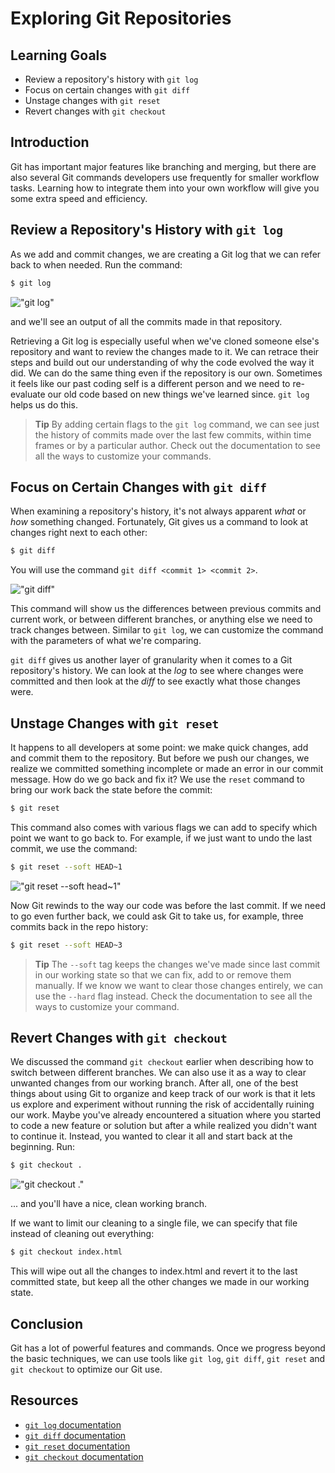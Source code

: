 # Exploring Git Repositories

## Learning Goals

- Review a repository's history with `git log`
- Focus on certain changes with `git diff`
- Unstage changes with `git reset`
- Revert changes with `git checkout`

## Introduction

Git has important major features like branching and merging, but there are also
several Git commands developers use frequently for smaller workflow tasks.
Learning how to integrate them into your own workflow will give you some extra
speed and efficiency.

## Review a Repository's History with `git log`

As we add and commit changes, we are creating a Git log that we can refer back
to when needed. Run the command:

```bash
$ git log
```

!["git log"](https://curriculum-content.s3.amazonaws.com/prework/git-workflow/git%20log.gif)

and we'll see an output of all the commits made in that repository.

Retrieving a Git log is especially useful when we've cloned someone else's
repository and want to review the changes made to it. We can retrace their steps
and build out our understanding of why the code evolved the way it did. We can
do the same thing even if the repository is our own. Sometimes it feels like our
past coding self is a different person and we need to re-evaluate our old code
based on new things we've learned since. `git log` helps us do this.

> **Tip** By adding certain flags to the `git log` command, we can see just the
> history of commits made over the last few commits, within time frames or by a
> particular author. Check out the documentation to see all the ways to customize
> your commands.

## Focus on Certain Changes with `git diff`

When examining a repository's history, it's not always apparent _what_ or _how_
something changed. Fortunately, Git gives us a command to look at changes right
next to each other:

```bash
$ git diff
```

You will use the command `git diff <commit 1> <commit 2>`.

!["git diff"](https://curriculum-content.s3.amazonaws.com/prework/git-workflow/git%20diff.gif)

This command will show us the differences between previous commits and current
work, or between different branches, or anything else we need to track changes
between. Similar to `git log`, we can customize the command with the parameters
of what we're comparing.

`git diff` gives us another layer of granularity when it comes to a Git
repository's history. We can look at the _log_ to see where changes were
committed and then look at the _diff_ to see exactly what those changes were.

## Unstage Changes with `git reset`

It happens to all developers at some point: we make quick changes, add and
commit them to the repository. But before we push our changes, we realize we
committed something incomplete or made an error in our commit message. How do we
go back and fix it? We use the `reset` command to bring our work back the state
before the commit:

```bash
$ git reset
```

This command also comes with various flags we can add to specify which point we
want to go back to. For example, if we just want to undo the last commit, we use
the command:

```bash
$ git reset --soft HEAD~1
```

!["git reset --soft head~1"](https://curriculum-content.s3.amazonaws.com/prework/git-workflow/git%20reset.gif)

Now Git rewinds to the way our code was before the last commit. If we need to go
even further back, we could ask Git to take us, for example, three commits back
in the repo history:

```bash
$ git reset --soft HEAD~3
```

> **Tip** The `--soft` tag keeps the changes we've made since last commit in our
> working state so that we can fix, add to or remove them manually. If we know we
> want to clear those changes entirely, we can use the `--hard` flag instead.
> Check the documentation to see all the ways to customize your command.

## Revert Changes with `git checkout`

We discussed the command `git checkout` earlier when describing how to switch
between different branches. We can also use it as a way to clear unwanted
changes from our working branch. After all, one of the best things about using
Git to organize and keep track of our work is that it lets us explore and
experiment without running the risk of accidentally ruining our work. Maybe
you've already encountered a situation where you started to code a new feature
or solution but after a while realized you didn't want to continue it. Instead,
you wanted to clear it all and start back at the beginning. Run:

```bash
$ git checkout .
```

!["git checkout ."](https://curriculum-content.s3.amazonaws.com/prework/git-workflow/git%20checkout%20dot.gif)

... and you'll have a nice, clean working branch.

If we want to limit our cleaning to a single file, we can specify that file
instead of cleaning out everything:

```bash
$ git checkout index.html
```

This will wipe out all the changes to index.html and revert it to the last
committed state, but keep all the other changes we made in our working state.

## Conclusion

Git has a lot of powerful features and commands. Once we progress beyond the
basic techniques, we can use tools like `git log`, `git diff`, `git reset` and
`git checkout` to optimize our Git use.

## Resources

- [`git log` documentation](https://git-scm.com/docs/git-log)
- [`git diff` documentation](https://git-scm.com/docs/git-diff)
- [`git reset` documentation](https://git-scm.com/docs/git-reset)
- [`git checkout` documentation](https://git-scm.com/docs/git-checkout)
